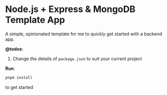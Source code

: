 # Node.js + Express & MongoDB Template App

A simple, opinionated template for me to quickly get started with a backend app.

**@todos**:

 1. Change the details of ```package.json``` to suit your current project

**Run**:

```js
pnpm install
```

to get started
